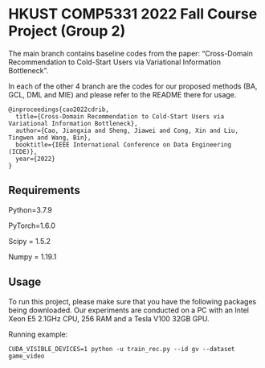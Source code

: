 HKUST COMP5331 2022 Fall Course Project (Group 2)
===

The main branch contains baseline codes from the paper: “Cross-Domain Recommendation to Cold-Start Users via Variational Information Bottleneck”.

In each of the other 4 branch are the codes for our proposed methods (BA, GCL, DML and MIE) and please refer to the README there for usage.

```
@inproceedings{cao2022cdrib,
  title={Cross-Domain Recommendation to Cold-Start Users via Variational Information Bottleneck},
  author={Cao, Jiangxia and Sheng, Jiawei and Cong, Xin and Liu, Tingwen and Wang, Bin},
  booktitle={IEEE International Conference on Data Engineering (ICDE)},
  year={2022}
}
```

Requirements
---

Python=3.7.9

PyTorch=1.6.0

Scipy = 1.5.2

Numpy = 1.19.1

Usage
---

To run this project, please make sure that you have the following packages being downloaded. Our experiments are conducted on a PC with an Intel Xeon E5 2.1GHz CPU, 256 RAM and a Tesla V100 32GB GPU. 

Running example:

```shell
CUDA_VISIBLE_DEVICES=1 python -u train_rec.py --id gv --dataset game_video
```


